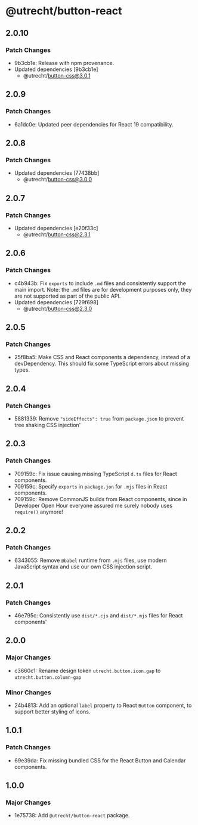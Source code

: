 # @utrecht/button-react

## 2.0.10

### Patch Changes

- 9b3cb1e: Release with npm provenance.
- Updated dependencies [9b3cb1e]
  - @utrecht/button-css@3.0.1

## 2.0.9

### Patch Changes

- 6a1dc0e: Updated peer dependencies for React 19 compatibility.

## 2.0.8

### Patch Changes

- Updated dependencies [77438bb]
  - @utrecht/button-css@3.0.0

## 2.0.7

### Patch Changes

- Updated dependencies [e20f33c]
  - @utrecht/button-css@2.3.1

## 2.0.6

### Patch Changes

- c4b943b: Fix `exports` to include `.md` files and consistently support the main import.
  Note: the `.md` files are for development purposes only, they are not supported as part of the public API.
- Updated dependencies [729f698]
  - @utrecht/button-css@2.3.0

## 2.0.5

### Patch Changes

- 25f8ba5: Make CSS and React components a dependency, instead of a devDependency. This should fix some TypeScript errors about missing types.

## 2.0.4

### Patch Changes

- 5881339: Remove `"sideEffects": true` from `package.json` to prevent tree shaking CSS injection'

## 2.0.3

### Patch Changes

- 709159c: Fix issue causing missing TypeScript `d.ts` files for React components.
- 709159c: Specify `exports` in `package.jon` for `.mjs` files in React components.
- 709159c: Remove CommonJS builds from React components, since in Developer Open Hour everyone assured me surely nobody uses `require()` anymore!

## 2.0.2

### Patch Changes

- 6343055: Remove `@babel` runtime from `.mjs` files, use modern JavaScript syntax and use our own CSS injection script.

## 2.0.1

### Patch Changes

- 46e795c: Consistently use `dist/*.cjs` and `dist/*.mjs` files for React components'

## 2.0.0

### Major Changes

- c3660c1: Rename design token `utrecht.button.icon.gap` to `utrecht.button.column-gap`

### Minor Changes

- 24b4813: Add an optional `label` property to React `Button` component, to support better styling of icons.

## 1.0.1

### Patch Changes

- 69e39da: Fix missing bundled CSS for the React Button and Calendar components.

## 1.0.0

### Major Changes

- 1e75738: Add `@utrecht/button-react` package.
